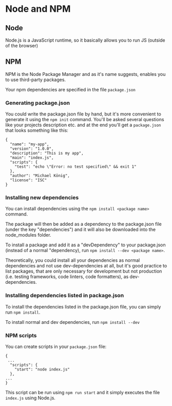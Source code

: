 # Node and NPM

## Node

Node.js is a JavaScript runtime, so it basically allows you to run JS (outside of the browser)

## NPM

NPM is the Node Package Manager and as it's name suggests, enables you to use third-party packages.

Your npm dependencies are specified in the file `package.json`

### Generating package.json

You could write the package.json file by hand, but it's more convenient to generate it using the `npm init` command.
You'll be asked several questions like your projects description etc. and at the end you'll get a `package.json` that looks something like this:

```jsxon
{
  "name": "my-app",
  "version": "1.0.0",
  "description": "This is my app",
  "main": "index.js",
  "scripts": {
    "test": "echo \"Error: no test specified\" && exit 1"
  },
  "author": "Michael König",
  "license": "ISC"
}
```

### Installing new dependencies

You can install dependencies using the `npm install <package name>` command.

The package will then be added as a dependency to the package.json file (under the key "dependencies") and it will also be downloaded into the node_modules folder.

To install a package and add it as a "devDependency" to your package.json (instead of a normal "dependency), run `npm install --dev <package name>`.

Theoretically, you could install all your dependencies as normal dependencies and not use dev-dependencies at all, but it's good practice to list packages, that are only necessary for development but not production (i.e. testing frameworks, code linters, code formatters), as dev-dependencies.

### Installing dependencies listed in package.json

To install the dependencies listed in the package.json file, you can simply run `npm install`.

To install normal and dev dependencies, run `npm install --dev`

### NPM scripts

You can create scripts in your `package.json` file:

```jsxon
{
 ...
  "scripts": {
    "start": "node index.js"
  },
...
}
```

This script can be run using `npm run start` and it simply executes the file `index.js` using Node.js.
